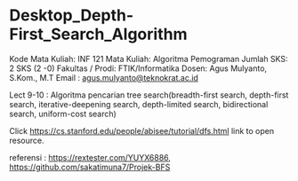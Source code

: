 # Desktop_Depth-First_Search_Algorithm

Kode Mata Kuliah: INF 121 
Mata Kuliah: Algoritma Pemograman 
Jumlah SKS: 2 SKS (2 -0) 
Fakultas / Prodi: FTIK/Informatika 
Dosen: Agus Mulyanto, S.Kom., M.T 
Email : agus.mulyanto@teknokrat.ac.id

 Lect 9-10 :  Algoritma pencarian tree search(breadth-first search, depth-first search, iterative-deepening search, depth-limited search, bidirectional search, uniform-cost search)
 
 Click https://cs.stanford.edu/people/abisee/tutorial/dfs.html link to open resource.
 
 referensi : https://rextester.com/YUYX6886, https://github.com/sakatimuna7/Projek-BFS
 
 
 
